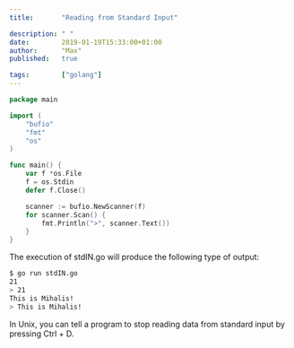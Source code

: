 ```yaml
---
title:       "Reading from Standard Input"

description: " "
date:        2019-01-19T15:33:00+01:00
author:      "Max"
published:   true

tags:        ["golang"]
---
```


```go
package main

import (
	"bufio"
	"fmt"
	"os"
)

func main() {
	var f *os.File
	f = os.Stdin
	defer f.Close()

	scanner := bufio.NewScanner(f)
	for scanner.Scan() {
		fmt.Println(">", scanner.Text())
	}
}
```

The execution of stdIN.go will produce the following type of output:

```bash
$ go run stdIN.go
21
> 21
This is Mihalis!
> This is Mihalis!
```

In Unix, you can tell a program to stop reading data from standard input by pressing Ctrl + D.
